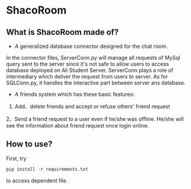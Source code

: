 # ShacoRoom



## What is ShacoRoom made of?
* A generalized database connector designed for the chat room.

In the connector files, ServerConn.py will manage all requests of 
MySql query sent to the server since it's not safe to allow users
to access database deployed on Ali Student Server. ServerConn plays 
a role of intermediary which deliver the request from users to server.
As for SQLConn.py, it handles the interactive part between server ans database.

* A friends system which has these basic features:

 1. Add、delete friends and accept or refuse others' friend request 
 
 2、Send a friend request to a user even if he/she was offline. He/she 
  will see the information about friend request once login online.




## How to use?

First, try

```python
pip install -r requirements.txt
```

to access dependent file.



